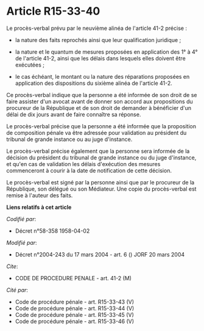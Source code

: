 # Article R15-33-40

Le procès-verbal prévu par le neuvième alinéa de l'article 41-2 précise :

- la nature des faits reprochés ainsi que leur qualification juridique ;

- la nature et le quantum de mesures proposées en application des 1° à 4° de l'article 41-2, ainsi que les délais dans
lesquels elles doivent être exécutées ;

- le cas échéant, le montant ou la nature des réparations proposées en application des dispositions du sixième alinéa de
l'article 41-2.

Ce procès-verbal indique que la personne a été informée de son droit de se faire assister d'un avocat avant de donner son
accord aux propositions du procureur de la République et de son droit de demander à bénéficier d'un délai de dix jours avant
de faire connaître sa réponse.

Le procès-verbal précise que la personne a été informée que la proposition de composition pénale va être adressée pour
validation au président du tribunal de grande instance ou au juge d'instance.

Le procès-verbal précise également que la personne sera informée de la décision du président du tribunal de grande instance
ou du juge d'instance, et qu'en cas de validation les délais d'exécution des mesures commenceront à courir à la date de
notification de cette décision.

Le procès-verbal est signé par la personne ainsi que par le procureur de la République, son délégué ou son Médiateur. Une
copie du procès-verbal est remise à l'auteur des faits.

**Liens relatifs à cet article**

_Codifié par_:

  - Décret n°58-358 1958-04-02

_Modifié par_:

  - Décret n°2004-243 du 17 mars 2004 - art. 6 () JORF 20 mars 2004

_Cite_:

  - CODE DE PROCEDURE PENALE - art. 41-2 (M)

_Cité par_:

  - Code de procédure pénale - art. R15-33-43 (V)
  - Code de procédure pénale - art. R15-33-44 (V)
  - Code de procédure pénale - art. R15-33-45 (V)
  - Code de procédure pénale - art. R15-33-46 (V)
